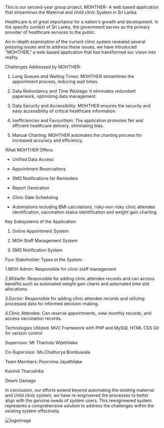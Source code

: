 This is our second-year group project, MOHTHER-  A web based application that streamlines the Maternal and child clinic System in Sri Lanka. 

Healthcare is of great importance for a nation's growth and development. In the specific context of Sri Lanka, the government serves as the primary provider of healthcare services to the public. 

An in-depth examination of the current clinic system revealed several pressing issues and to address these issues, we have introduced "MOHTHER," a web-based application that has transformed our vision into reality. 



Challenges Addressed by MOHTHER:

1. Long Queues and Waiting Times: MOHTHER streamlines the appointment process, reducing wait times.

2. Data Redundancy and Time Wastage: It eliminates redundant paperwork, optimizing data management.

3. Data Security and Accessibility: MOHTHER ensures the security and easy accessibility of critical healthcare information.

4. Inefficiencies and Favouritism: The application promotes fair and efficient healthcare delivery, eliminating bias.

5. Manual Charting: MOHTHER automates the charting process for increased accuracy and efficiency.



What MOHTHER Offers:

- Unified Data Access

- Appointment Reservations

- SMS Notifications for Reminders

- Report Generation

- Clinic Date Scheduling

- Automations including BMI calculations, risky-non risky clinic attendee identification, vaccination status identification and weight gain charting.



Key Subsystems of the Application:

1. Online Appointment System

2. MOH Staff Management System

3. SMS Notification System



Four Stakeholder Types in the System:

1.MOH Admin: Responsible for clinic staff management.

2.Midwife: Responsible for adding clinic attendee records and can access benefits such as automated weight gain charts and automated time slot allocations.

3.Doctor: Responsible for adding clinic attendee records and utilizing processed data for informed decision-making.

4.Clinic Attendee: Can reserve appointments, view monthly records, and access vaccination records.



Technologies Utilized:
MVC Framework with PHP and MySQL
HTML
CSS
Git for version control

Supervisor: Mr Tharindu Wijethilake


Co-Supervisor: Ms.Chathurya Bombuwala

Team Members: 
Poornima Jayathilake

Kavindi Tharushika

Dewni Gamage


In conclusion, our efforts extend beyond automating the existing maternal and child clinic system; we have re-engineered the processes to better align with the genuine needs of system users. This reengineered system represents a comprehensive solution to address the challenges within the existing system effectively.

![logoimage](https://user-images.githubusercontent.com/90959983/201163432-9c4f0d3e-8e68-4c4d-ade9-1b52753a5f52.png)
